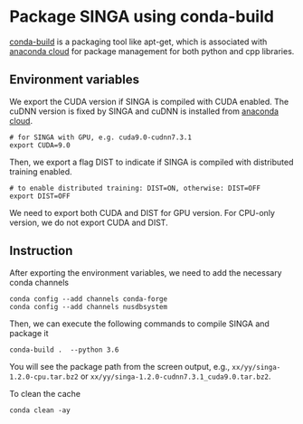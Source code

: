 <!--
    Licensed to the Apache Software Foundation (ASF) under one
    or more contributor license agreements.  See the NOTICE file
    distributed with this work for additional information
    regarding copyright ownership.  The ASF licenses this file
    to you under the Apache License, Version 2.0 (the
    "License"); you may not use this file except in compliance
    with the License.  You may obtain a copy of the License at

      http://www.apache.org/licenses/LICENSE-2.0

    Unless required by applicable law or agreed to in writing,
    software distributed under the License is distributed on an
    "AS IS" BASIS, WITHOUT WARRANTIES OR CONDITIONS OF ANY
    KIND, either express or implied.  See the License for the
    specific language governing permissions and limitations
    under the License.
-->
# Package SINGA using conda-build

[conda-build](https://conda.io/docs/user-guide/tasks/build-packages/index.html) is a packaging tool like apt-get, which is associated with [anaconda cloud](https://anaconda.org/) for package management for both python and cpp libraries.


## Environment variables

We export the CUDA version if SINGA is compiled with CUDA enabled. The cuDNN version is fixed by SINGA and cuDNN is installed from [anaconda cloud](https://anaconda.org/anaconda/cudnn).

    # for SINGA with GPU, e.g. cuda9.0-cudnn7.3.1
    export CUDA=9.0

Then, we export a flag DIST to indicate if SINGA is compiled with distributed training enabled.

    # to enable distributed training: DIST=ON, otherwise: DIST=OFF
    export DIST=OFF

We need to export both CUDA and DIST for GPU version. For CPU-only version, we do not export CUDA and DIST.

## Instruction

After exporting the environment variables, we need to add the necessary conda channels

    conda config --add channels conda-forge
    conda config --add channels nusdbsystem

Then, we can execute the following commands to compile SINGA and package it

    conda-build .  --python 3.6

You will see the package path from the screen output, e.g., `xx/yy/singa-1.2.0-cpu.tar.bz2` or `xx/yy/singa-1.2.0-cudnn7.3.1_cuda9.0.tar.bz2`.

To clean the cache

    conda clean -ay
